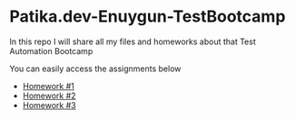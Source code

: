# Patika.dev-Enuygun-TestBootcamp

In this repo I will share all my files and homeworks about that Test Automation Bootcamp

You can easily access the assignments below

* [Homework #1](homework1-ekremtk-main)
* [Homework #2](homework2-ekremtk-main)
* [Homework #3](homework3-ekremtk-main)